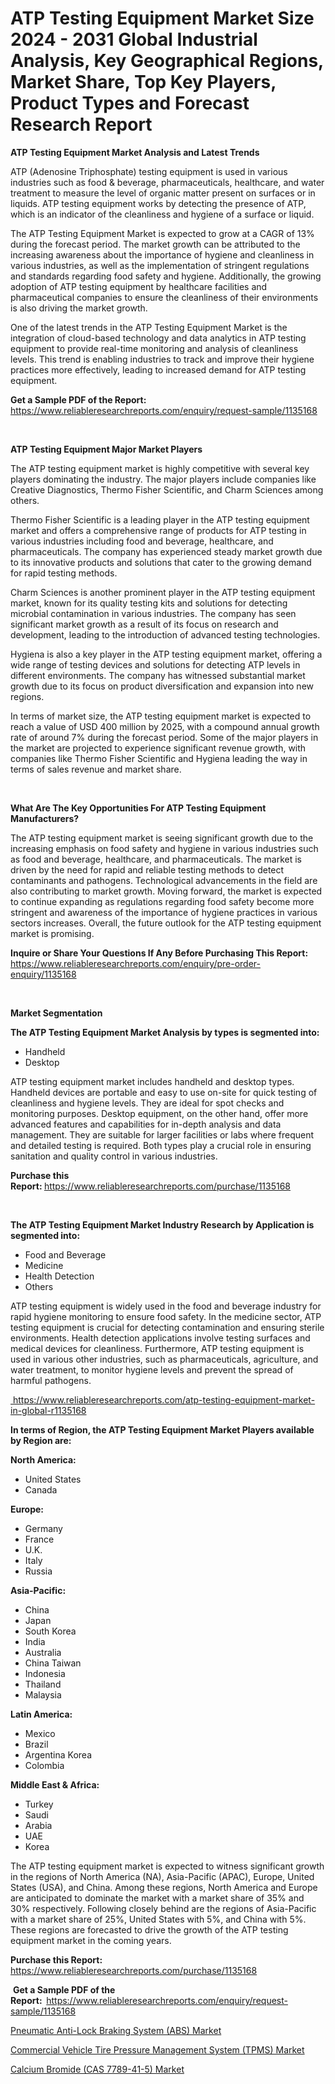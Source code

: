 <p><h1>ATP Testing Equipment Market Size 2024 - 2031 Global Industrial Analysis, Key Geographical Regions, Market Share, Top Key Players, Product Types and Forecast Research Report</h1></p><p><strong>ATP Testing Equipment Market Analysis and Latest Trends</strong></p>
<p><p>ATP (Adenosine Triphosphate) testing equipment is used in various industries such as food & beverage, pharmaceuticals, healthcare, and water treatment to measure the level of organic matter present on surfaces or in liquids. ATP testing equipment works by detecting the presence of ATP, which is an indicator of the cleanliness and hygiene of a surface or liquid.</p><p>The ATP Testing Equipment Market is expected to grow at a CAGR of 13% during the forecast period. The market growth can be attributed to the increasing awareness about the importance of hygiene and cleanliness in various industries, as well as the implementation of stringent regulations and standards regarding food safety and hygiene. Additionally, the growing adoption of ATP testing equipment by healthcare facilities and pharmaceutical companies to ensure the cleanliness of their environments is also driving the market growth.</p><p>One of the latest trends in the ATP Testing Equipment Market is the integration of cloud-based technology and data analytics in ATP testing equipment to provide real-time monitoring and analysis of cleanliness levels. This trend is enabling industries to track and improve their hygiene practices more effectively, leading to increased demand for ATP testing equipment.</p></p>
<p><strong>Get a Sample PDF of the Report:&nbsp;</strong> <a href="https://www.reliableresearchreports.com/enquiry/request-sample/1135168">https://www.reliableresearchreports.com/enquiry/request-sample/1135168</a></p>
<p>&nbsp;</p>
<p><strong>ATP Testing Equipment Major Market Players</strong></p>
<p><p>The ATP testing equipment market is highly competitive with several key players dominating the industry. The major players include companies like Creative Diagnostics, Thermo Fisher Scientific, and Charm Sciences among others.</p><p>Thermo Fisher Scientific is a leading player in the ATP testing equipment market and offers a comprehensive range of products for ATP testing in various industries including food and beverage, healthcare, and pharmaceuticals. The company has experienced steady market growth due to its innovative products and solutions that cater to the growing demand for rapid testing methods.</p><p>Charm Sciences is another prominent player in the ATP testing equipment market, known for its quality testing kits and solutions for detecting microbial contamination in various industries. The company has seen significant market growth as a result of its focus on research and development, leading to the introduction of advanced testing technologies.</p><p>Hygiena is also a key player in the ATP testing equipment market, offering a wide range of testing devices and solutions for detecting ATP levels in different environments. The company has witnessed substantial market growth due to its focus on product diversification and expansion into new regions.</p><p>In terms of market size, the ATP testing equipment market is expected to reach a value of USD 400 million by 2025, with a compound annual growth rate of around 7% during the forecast period. Some of the major players in the market are projected to experience significant revenue growth, with companies like Thermo Fisher Scientific and Hygiena leading the way in terms of sales revenue and market share.</p></p>
<p>&nbsp;</p>
<p><strong>What Are The Key Opportunities For ATP Testing Equipment Manufacturers?</strong></p>
<p><p>The ATP testing equipment market is seeing significant growth due to the increasing emphasis on food safety and hygiene in various industries such as food and beverage, healthcare, and pharmaceuticals. The market is driven by the need for rapid and reliable testing methods to detect contaminants and pathogens. Technological advancements in the field are also contributing to market growth. Moving forward, the market is expected to continue expanding as regulations regarding food safety become more stringent and awareness of the importance of hygiene practices in various sectors increases. Overall, the future outlook for the ATP testing equipment market is promising.</p></p>
<p><strong>Inquire or Share Your Questions If Any Before Purchasing This Report:</strong> <a href="https://www.reliableresearchreports.com/enquiry/pre-order-enquiry/1135168">https://www.reliableresearchreports.com/enquiry/pre-order-enquiry/1135168</a></p>
<p>&nbsp;</p>
<p><strong>Market Segmentation</strong></p>
<p><strong>The ATP Testing Equipment Market Analysis by types is segmented into:</strong></p>
<p><ul><li>Handheld</li><li>Desktop</li></ul></p>
<p><p>ATP testing equipment market includes handheld and desktop types. Handheld devices are portable and easy to use on-site for quick testing of cleanliness and hygiene levels. They are ideal for spot checks and monitoring purposes. Desktop equipment, on the other hand, offer more advanced features and capabilities for in-depth analysis and data management. They are suitable for larger facilities or labs where frequent and detailed testing is required. Both types play a crucial role in ensuring sanitation and quality control in various industries.</p></p>
<p><strong>Purchase this Report:&nbsp;</strong><a href="https://www.reliableresearchreports.com/purchase/1135168">https://www.reliableresearchreports.com/purchase/1135168</a></p>
<p>&nbsp;</p>
<p><strong>The ATP Testing Equipment Market Industry Research by Application is segmented into:</strong></p>
<p><ul><li>Food and Beverage</li><li>Medicine</li><li>Health Detection</li><li>Others</li></ul></p>
<p><p>ATP testing equipment is widely used in the food and beverage industry for rapid hygiene monitoring to ensure food safety. In the medicine sector, ATP testing equipment is crucial for detecting contamination and ensuring sterile environments. Health detection applications involve testing surfaces and medical devices for cleanliness. Furthermore, ATP testing equipment is used in various other industries, such as pharmaceuticals, agriculture, and water treatment, to monitor hygiene levels and prevent the spread of harmful pathogens.</p></p>
<p><a href="https://www.reliableresearchreports.com/atp-testing-equipment-market-in-global-r1135168">&nbsp;https://www.reliableresearchreports.com/atp-testing-equipment-market-in-global-r1135168</a></p>
<p><strong>In terms of Region, the ATP Testing Equipment Market Players available by Region are:</strong></p>
<p>
    <p> <strong> North America: </strong>
        <ul>
            <li>United States</li>
            <li>Canada</li>
        </ul>
        </p> 
    <p> <strong> Europe: </strong>
        <ul>
            <li>Germany</li>
            <li>France</li>
            <li>U.K.</li>
            <li>Italy</li>
            <li>Russia</li>
        </ul>
        </p> 
    <p> <strong> Asia-Pacific: </strong>
        <ul>
            <li>China</li>
            <li>Japan</li>
            <li>South Korea</li>
            <li>India</li>
            <li>Australia</li>
            <li>China Taiwan</li>
            <li>Indonesia</li>
            <li>Thailand</li>
            <li>Malaysia</li>
        </ul>
        </p> 
    <p> <strong> Latin America: </strong>
        <ul>
            <li>Mexico</li>
            <li>Brazil</li>
            <li>Argentina Korea</li>
            <li>Colombia</li>
        </ul>
        </p> 
    <p> <strong> Middle East & Africa: </strong>
        <ul>
            <li>Turkey</li>
            <li>Saudi</li>
            <li>Arabia</li>
            <li>UAE</li>
            <li>Korea</li>
        </ul>
    </p>
    </p>
<p><p>The ATP testing equipment market is expected to witness significant growth in the regions of North America (NA), Asia-Pacific (APAC), Europe, United States (USA), and China. Among these regions, North America and Europe are anticipated to dominate the market with a market share of 35% and 30% respectively. Following closely behind are the regions of Asia-Pacific with a market share of 25%, United States with 5%, and China with 5%. These regions are forecasted to drive the growth of the ATP testing equipment market in the coming years.</p></p>
<p><strong>Purchase this Report: </strong><a href="https://www.reliableresearchreports.com/purchase/1135168">https://www.reliableresearchreports.com/purchase/1135168</a></p>
<p>&nbsp;<strong>Get a Sample PDF of the Report:&nbsp;&nbsp;</strong><a href="https://www.reliableresearchreports.com/enquiry/request-sample/1135168">https://www.reliableresearchreports.com/enquiry/request-sample/1135168</a></p>
<p><strong></strong></p>
<p><p><a href="https://www.linkedin.com/pulse/pneumatic-anti-lock-braking-system-abs-market-dynamics-2024-2031-nfqpe?trackingId=7%2FCPlJIZCX17Yxx9oUkdJg%3D%3D">Pneumatic Anti-Lock Braking System (ABS) Market</a></p><p><a href="https://www.linkedin.com/pulse/decoding-commercial-vehicle-tire-pressure-management-system-ifmce?trackingId=6%2FB6yZVvgYALaJApo7bn6g%3D%3D">Commercial Vehicle Tire Pressure Management System (TPMS) Market</a></p><p><a href="https://www.linkedin.com/pulse/calcium-bromide-cas-7789-41-5-market-size-examines-its-fs9ye?trackingId=e4eNjGZaybnG%2F7szNkJVTQ%3D%3D">Calcium Bromide (CAS 7789-41-5) Market</a></p></p>